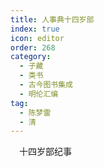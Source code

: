 ```yaml
---
title: 人事典十四岁部
index: true
icon: editor
order: 268
category:
  - 子藏
  - 类书
  - 古今图书集成
  - 明伦汇编
tag:
  - 陈梦雷
  - 清
---
```


　十四岁部纪事  
